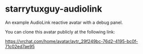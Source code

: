 # starrytuxguy-audiolink

An example AudioLink reactive avatar with a debug panel.

You can clone this avatar publicly at the following link:

https://vrchat.com/home/avatar/avtr_29f249bc-76d2-4195-bc0f-71c02ed7ae95
